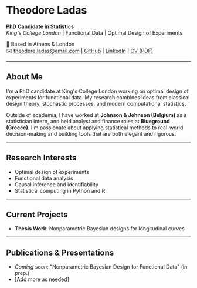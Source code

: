 # Theodore Ladas
**PhD Candidate in Statistics**  
*King's College London* | Functional Data | Optimal Design of Experiments

📍 Based in Athens & London  
✉️ theodore.ladas@email.com | [GitHub](https://github.com/tedoiler) | [LinkedIn](https://linkedin.com/in/yourname) | [CV (PDF)](cv.pdf)

---

## About Me
I'm a PhD candidate at King's College London working on optimal design of experiments for functional data. My research combines ideas from classical design theory, stochastic processes, and modern computational statistics.

Outside of academia, I have worked at **Johnson & Johnson (Belgium)** as a statistician intern, and held analyst and finance roles at **Blueground (Greece)**. I'm passionate about applying statistical methods to real-world decision-making and building tools that are both elegant and rigorous.

---

## Research Interests
- Optimal design of experiments
- Functional data analysis
- Causal inference and identifiability
- Statistical computing in Python and R

---

## Current Projects
- **Thesis Work**: Nonparametric Bayesian designs for longitudinal curves

---

## Publications & Presentations
- _Coming soon_: "Nonparametric Bayesian Design for Functional Data" (in prep.)
- [Add more as needed]
